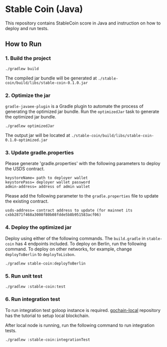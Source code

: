 # Stable Coin (Java)

This repository contains StableCoin score in Java and instruction on how to deploy and run tests. 

## How to Run

### 1. Build the project

```
./gradlew build
```
The compiled jar bundle will be generated at `./stable-coin/build/libs/stable-coin-0.1.0.jar`

### 2. Optimize the jar

`gradle-javaee-plugin` is a Gradle plugin to automate the process of generating the optimized jar bundle.
Run the `optimizedJar` task to generate the optimized jar bundle.

```
./gradlew optimizedJar
```
The output jar will be located at `./stable-coin/build/libs/stable-coin-0.1.0-optimized.jar`


### 3. Update gradle.properties

Please generate 'gradle.properties' with the following parameters to deploy the USDS contract.

   ```
   keystoreName= path to deployer wallet
   keystorePass= deployer wallet password
   admin-address= address of admin wallet
   ```
Please add the following parameter to the `gradle.properties` file to update the existing contract.
   ```
   usds-address= contract address to update (for mainnet its cxbb2871f468a3008f80b08fdde5b8b951583acf06)
   ```


### 4. Deploy the optimized jar

Deploy using either of the following commands. The `build.gradle` in `stable-coin` has 4 endpoints included. 
To deploy on Berlin, run the following command. To deploy on other networks, for example, change `deployToBerlin` 
to `deployToLisbon`.

```sh
./gradlew stable-coin:deployToBerlin
```

### 5. Run unit test

```sh
./gradlew :stable-coin:test
```

### 6. Run integration test

To run integration test goloop instance is required. [gochain-local](https://github.com/icon-project/gochain-local)
repository has the tutorial to setup local blockchain.

After local node is running, run the following command to run integration tests.

```sh
./gradlew :stable-coin:integrationTest
```
